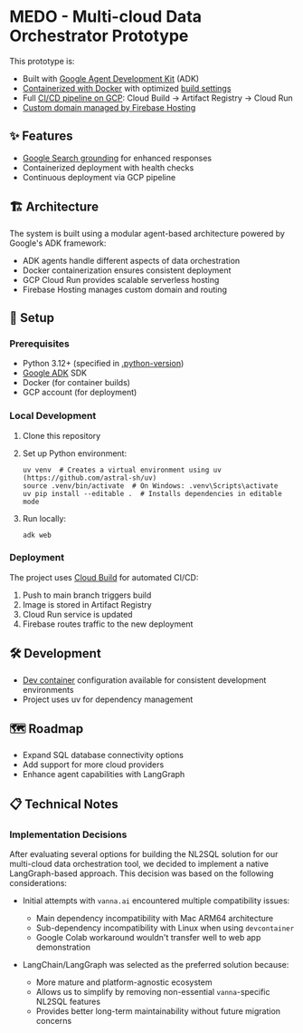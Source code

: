 # MEDO - Multi-cloud Data Orchestrator Prototype

This prototype is:

- Built with [Google Agent Development Kit](https://google.github.io/adk-docs/) (ADK)
- [Containerized with Docker](Dockerfile) with optimized [build settings](.dockerignore)
- Full [CI/CD pipeline on GCP](cloudbuild.yaml): Cloud Build → Artifact Registry → Cloud Run
- [Custom domain managed by Firebase Hosting](firebase.json)

## ✨ Features

- [Google Search grounding](google_search_agent/agent.py) for enhanced responses
- Containerized deployment with health checks
- Continuous deployment via GCP pipeline

## 🏗️ Architecture

The system is built using a modular agent-based architecture powered by Google's ADK framework:

- ADK agents handle different aspects of data orchestration
- Docker containerization ensures consistent deployment
- GCP Cloud Run provides scalable serverless hosting
- Firebase Hosting manages custom domain and routing

## 🚀 Setup

### Prerequisites

- Python 3.12+ (specified in [.python-version](.python-version))
- [Google ADK](https://google.github.io/adk-docs/) SDK
- Docker (for container builds)
- GCP account (for deployment)

### Local Development

1. Clone this repository
2. Set up Python environment:

    ```shell
    uv venv  # Creates a virtual environment using uv (https://github.com/astral-sh/uv)
    source .venv/bin/activate  # On Windows: .venv\Scripts\activate
    uv pip install --editable .  # Installs dependencies in editable mode
    ```

3. Run locally:

    ```shell
    adk web
    ```

### Deployment

The project uses [Cloud Build](cloudbuild.yaml) for automated CI/CD:

1. Push to main branch triggers build
2. Image is stored in Artifact Registry
3. Cloud Run service is updated
4. Firebase routes traffic to the new deployment

## 🛠️ Development

- [Dev container](.devcontainer/devcontainer.json) configuration available for consistent development environments
- Project uses uv for dependency management

## 🗺️ Roadmap

- Expand SQL database connectivity options
- Add support for more cloud providers
- Enhance agent capabilities with LangGraph

## 📋 Technical Notes

### Implementation Decisions

After evaluating several options for building the NL2SQL solution for our multi-cloud data orchestration tool, we decided to implement a native LangGraph-based approach. This decision was based on the following considerations:

- Initial attempts with `vanna.ai` encountered multiple compatibility issues:
  - Main dependency incompatibility with Mac ARM64 architecture
  - Sub-dependency incompatibility with Linux when using `devcontainer`
  - Google Colab workaround wouldn't transfer well to web app demonstration

- LangChain/LangGraph was selected as the preferred solution because:
  - More mature and platform-agnostic ecosystem
  - Allows us to simplify by removing non-essential `vanna`-specific NL2SQL features
  - Provides better long-term maintainability without future migration concerns
